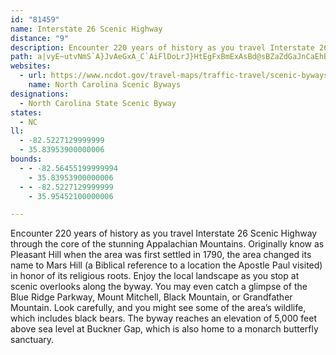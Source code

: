 ```yaml
---
id: "81459"
name: Interstate 26 Scenic Highway
distance: "9"
description: Encounter 220 years of history as you travel Interstate 26 Scenic Highway through the core of the stunning Appalachian Mountains.
path: a|vyE~utvNmS`A}JvAeGxA_C`AiFlDoLrJ}HtEgFxBmExAsBd@sBZaZdGaJnCaEhBcFxC}G`FsXzOmGzD{C~ByAhAiCxCyBjCgH`KmDrFmJnM{BlDcIrKoArAgC`BiFdBgD^cB@wCScBYuAa@aFyCsUiSuCeB_IeDsDaAcI_AeFE_EP}C^sGrAgGnCcDjB{D~CoC`D}ClE}CrFcElIyOr]_CrDoCxB}@`@yDbBaCl@cD^_BD{^mCcg@_G_LmBiE_@mEAiQl@yCZcCl@gFpBmCrAuNfJkMxHkMlIoLnGkI~BoGX{CKeGaAyLgGqK_FkMaH
websites:
  - url: https://www.ncdot.gov/travel-maps/traffic-travel/scenic-byways/Documents/nc-scenic-byways-guidebook.pdf#page=58
    name: North Carolina Scenic Byways
designations:
  - North Carolina State Scenic Byway
states:
  - NC
ll:
  - -82.5227129999999
  - 35.83953900000006
bounds:
  - - -82.56455199999994
    - 35.83953900000006
  - - -82.5227129999999
    - 35.95452100000006

---
```


Encounter 220 years of history as you travel Interstate 26 Scenic Highway through the core of the stunning Appalachian Mountains. Originally know as Pleasant Hill when the area was first settled in 1790, the area changed its name to Mars Hill (a Biblical reference to a location the Apostle Paul visited) in honor of its religious roots. Enjoy the local landscape as you stop at scenic overlooks along the byway. You may even catch a glimpse of the Blue Ridge Parkway, Mount Mitchell, Black Mountain, or Grandfather Mountain. Look carefully, and you might see some of the area’s wildlife, which includes black bears. The byway reaches an elevation of 5,000 feet above sea level at Buckner Gap, which is also home to a monarch butterfly sanctuary.
